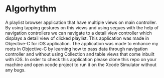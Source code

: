 # Algorhythm

A playlist browser application that have multiple views on main controller. By using tapping gestures on this views and using segues with the help of navigation controllers we can navigate to a detail view controller which displays a detail view of clicked playlist.
This application was made in Objective-C for iOS application.
The application was made to enhance my roots in Objective-C by learning how to pass data through navigation controller and without using Collection and table views that come inbuilt with iOS.
In order to check this application please clone this repo on your machine and open xcode project to run it on the Xcode Simulator without any bugs.
